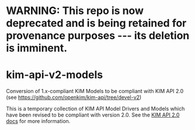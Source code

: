# WARNING: This repo is now deprecated and is being retained for provenance purposes --- its deletion is imminent.

# kim-api-v2-models
Conversion of 1.x-compliant KIM Models to be compliant with KIM API 2.0 (see https://github.com/openkim/kim-api/tree/devel-v2)

This is a temporary collection of KIM API Model Drivers and Models which have been revised to be compliant with version 2.0.  See the [KIM API 2.0 docs](https://openkim.org/kim-api/docs/) for more information. 
